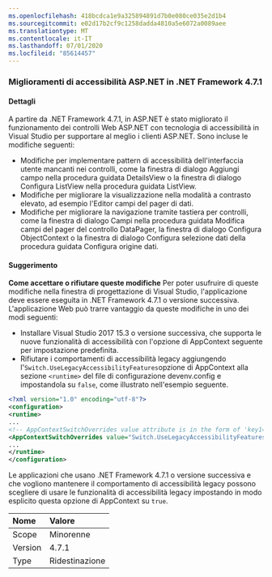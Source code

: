 ```yaml
---
ms.openlocfilehash: 418bcdca1e9a325894891d7b0e080ce035e2d1b4
ms.sourcegitcommit: e02d17b2cf9c1258dadda4810a5e6072a0089aee
ms.translationtype: MT
ms.contentlocale: it-IT
ms.lasthandoff: 07/01/2020
ms.locfileid: "85614457"
---
```

### <a name="aspnet-accessibility-improvements-in-net-framework-471"></a>Miglioramenti di accessibilità ASP.NET in .NET Framework 4.7.1

#### <a name="details"></a>Dettagli

A partire da .NET Framework 4.7.1, in ASP.NET è stato migliorato il funzionamento dei controlli Web ASP.NET con tecnologia di accessibilità in Visual Studio per supportare al meglio i clienti ASP.NET.  Sono incluse le modifiche seguenti:

- Modifiche per implementare pattern di accessibilità dell'interfaccia utente mancanti nei controlli, come la finestra di dialogo Aggiungi campo nella procedura guidata DetailsView o la finestra di dialogo Configura ListView nella procedura guidata ListView.
- Modifiche per migliorare la visualizzazione nella modalità a contrasto elevato, ad esempio l'Editor campi del pager di dati.
- Modifiche per migliorare la navigazione tramite tastiera per controlli, come la finestra di dialogo Campi nella procedura guidata Modifica campi del pager del controllo DataPager, la finestra di dialogo Configura ObjectContext o la finestra di dialogo Configura selezione dati della procedura guidata Configura origine dati.

#### <a name="suggestion"></a>Suggerimento

**Come accettare o rifiutare queste modifiche** Per poter usufruire di queste modifiche nella finestra di progettazione di Visual Studio, l'applicazione deve essere eseguita in .NET Framework 4.7.1 o versione successiva. L'applicazione Web può trarre vantaggio da queste modifiche in uno dei modi seguenti:

- Installare Visual Studio 2017 15.3 o versione successiva, che supporta le nuove funzionalità di accessibilità con l'opzione di AppContext seguente per impostazione predefinita.
- Rifiutare i comportamenti di accessibilità legacy aggiungendo l'`Switch.UseLegacyAccessibilityFeatures`opzione di AppContext alla sezione `<runtime>` del file di configurazione devenv.config e impostandola su `false`, come illustrato nell'esempio seguente.

```xml
<?xml version="1.0" encoding="utf-8"?>
<configuration>
<runtime>
...
<!-- AppContextSwitchOverrides value attribute is in the form of 'key1=true/false;key2=true/false'  -->
<AppContextSwitchOverrides value="Switch.UseLegacyAccessibilityFeatures=false" />
...
</runtime>
</configuration>
```

Le applicazioni che usano .NET Framework 4.7.1 o versione successiva e che vogliono mantenere il comportamento di accessibilità legacy possono scegliere di usare le funzionalità di accessibilità legacy impostando in modo esplicito questa opzione di AppContext su `true`.

| Nome    | Valore       |
|:--------|:------------|
| Scope   | Minorenne       |
| Version | 4.7.1       |
| Type    | Ridestinazione |
